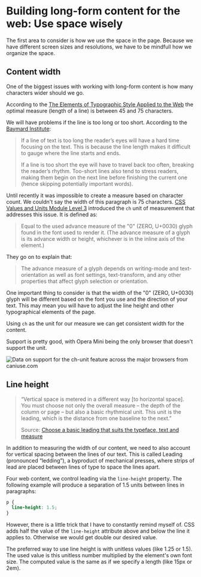 # Building long-form content for the web: Use space wisely

The first area to consider is how we use the space in the page. Because we have different screen sizes and resolutions, we have to be mindfull how we organize the space.

## Content width

One of the biggest issues with working with long-form content is how many characters wider should we go.

According to the [The Elements of Typographic Style Applied to the Web](http://webtypography.net/) the optimal measure (length of a line) is between 45 and 75 characters.

We will have problems if the line is too long or too short. According to the [Baymard Institute](https://baymard.com/blog/line-length-readability):

> If a line of text is too long the reader’s eyes will have a hard time focusing on the text. This is because the line length makes it difficult to gauge where the line starts and ends.
>
> If a line is too short the eye will have to travel back too often, breaking the reader’s rhythm. Too-short lines also tend to stress readers, making them begin on the next line before finishing the current one (hence skipping potentially important words).

Until recently it was impossible to create a measure based on character count. We couldn't say the width of this paragraph is 75 characters. [CSS Values and Units Module Level 3](https://www.w3.org/TR/css-values-3/) introduced the `ch` unit of measurement that addresses this issue. It is defined as:

> Equal to the used advance measure of the "0" (ZERO, U+0030) glyph found in the font used to render it. (The advance measure of a glyph is its advance width or height, whichever is in the inline axis of the element.)

They go on to explain that:

> The advance measure of a glyph depends on writing-mode and text-orientation as well as font settings, text-transform, and any other properties that affect glyph selection or orientation.

One important thing to consider is that the width of the "0" (ZERO, U+0030) glyph will be different based on the font you use and the direction of your text. This may mean you will have to adjust the line height and other typographical elements of the page.

Using `ch` as the unit for our measure we can get consistent width for the content.

Support is pretty good, with Opera Mini being the only browser that doesn't support the unit.

<picture>
<source type="image/webp" srcset="https://caniuse.bitsofco.de/static/v1/ch-unit-1661308329918.webp">
<source type="image/png" srcset="https://caniuse.bitsofco.de/static/v1/ch-unit-1661308329918.png">
<img src="https://caniuse.bitsofco.de/static/v1/ch-unit-1661308329918.jpg" alt="Data on support for the ch-unit feature across the major browsers from caniuse.com">
</picture>

## Line height

> “Vertical space is metered in a different way [to horizontal space]. You must choose not only the overall measure – the depth of the column or page – but also a basic rhythmical unit. This unit is the leading, which is the distance from one baseline to the next.”
>
> Source: [Choose a basic leading that suits the typeface, text and measure](http://webtypography.net/2.2.1)

In addition to measuring the width of our content, we need to also account for vertical spacing between the lines of our text. This is called Leading (pronounced “ledding”), a byproduct of mechanical presses, where strips of lead are placed between lines of type to space the lines apart.

Four web content, we control leading via the `line-height` property. The following example will produce a separation of 1.5 units between lines in paragraphs:

```css
p {
  line-height: 1.5;
}
```

However, there is a little trick that I have to constantly remind myself of. CSS adds half the value of the `line-height` attribute above and below the line it applies to. Otherwise we would get double our desired value.

The preferred way to use line height is with unitless values (like 1.25 or 1.5). The used value is this unitless number multiplied by the element's own font size. The computed value is the same as if we specify a length (like 15px or 2em).
